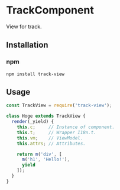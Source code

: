 # TrackComponent
View for track.

## Installation

### npm

```shell
npm install track-view
```

## Usage

```javascript
const TrackView = require('track-view');

class Hoge extends TrackView {
  render(_yield) {
    this.c;     // Instance of component.
    this.t;     // Wrapper I18n.t.
    this.vm;    // ViewModel.
    this.attrs; // Attributes.

    return m('div', [
      m('h1', 'Hello!'),
      yield
    ]);
  }
}
```
